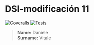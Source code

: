 # DSI-modificación 11
[![Coveralls](https://github.com/DanyVitale/modi11/actions/workflows/coveralls.yml/badge.svg)](https://github.com/DanyVitale/modi11/actions/workflows/coveralls.yml)
[![Tests](https://github.com/DanyVitale/modi11/actions/workflows/tests.yml/badge.svg)](https://github.com/DanyVitale/modi11/actions/workflows/tests.yml)



> **Name:** Daniele  
> **Surname:** Vitale
